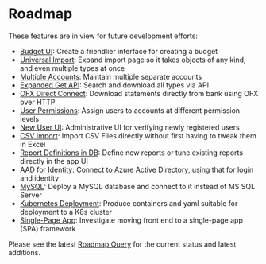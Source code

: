 # Roadmap

These features are in view for future development efforts:

* [Budget UI](https://jcoliz.visualstudio.com/YoFi/_workitems/edit/1159): Create a friendlier interface for creating a budget
* [Universal Import](https://jcoliz.visualstudio.com/YoFi/_workitems/edit/1119): Expand import page so it takes objects of any kind, and even multiple types at once
* [Multiple Accounts](https://jcoliz.visualstudio.com/Ofx/_workitems/edit/903): Maintain multiple separate accounts
* [Expanded Get API](https://jcoliz.visualstudio.com/YoFi/_workitems/edit/1182): Search and download all types via API
* [OFX Direct Connect](https://jcoliz.visualstudio.com/Ofx/_workitems/edit/931): Download statements directly from bank using OFX over HTTP
* [User Permissions](https://jcoliz.visualstudio.com/Ofx/_workitems/edit/904): Assign users to accounts at different permission levels
* [New User UI](https://jcoliz.visualstudio.com/YoFi/_workitems/edit/1148): Administrative UI for verifying newly registered users
* [CSV Import](https://jcoliz.visualstudio.com/YoFi/_workitems/edit/1104): Import CSV Files directly without first having to tweak them in Excel
* [Report Definitions in DB](https://jcoliz.visualstudio.com/Ofx/_workitems/edit/1036): Define new reports or tune existing reports directly in the app UI
* [AAD for Identity](https://jcoliz.visualstudio.com/Ofx/_workitems/edit/878): Connect to Azure Active Directory, using that for login and identity
* [MySQL](https://jcoliz.visualstudio.com/Ofx/_workitems/edit/1034): Deploy a MySQL database and connect to it instead of MS SQL Server
* [Kubernetes Deployment](https://jcoliz.visualstudio.com/Ofx/_workitems/edit/1030): Produce containers and yaml suitable for deployment to a K8s cluster
* [Single-Page App](https://jcoliz.visualstudio.com/Ofx/_workitems/edit/1053): Investigate moving front end to a single-page app (SPA) framework

Please see the latest [Roadmap Query](https://jcoliz.visualstudio.com/Ofx/_queries/query/886a7fa2-44d5-41d8-91ea-16c140645f20/) for the current status and latest additions. 